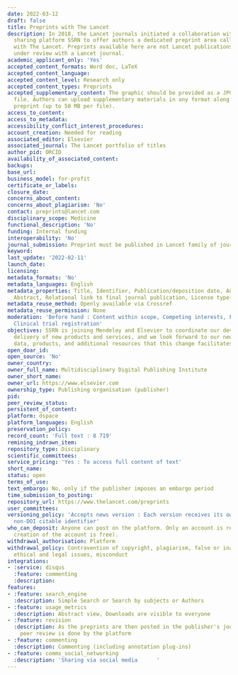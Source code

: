 ```yaml
---
date: 2022-03-12
draft: false
title: Preprints with The Lancet
description: In 2018, the Lancet journals initiated a collaboration with the research
  sharing platform SSRN to offer authors a dedicated preprint area called Preprints
  with The Lancet. Preprints available here are not Lancet publications or necessarily
  under review with a Lancet journal.
academic_applicant_only: 'Yes'
accepted_content_formats: Word doc, LaTeX
accepted_content_language:
accepted_content_level: Research only
accepted_content_types: Preprints
accepted_supplementary_content: The graphic should be provided as a JPG, PNG or GIF
  file. Authors can upload supplementary materials in any format along with their
  preprint (up to 50 MB per file).
access_to_content:
access_to_metadata:
accessibility_conflict_interest_procedures:
account_creation: Needed for reading
associated_editor: Elsevier
associated_journal: The Lancet portfolio of titles
author_pid: ORCID
availability_of_associated_content:
backups:
base_url:
business_model: for-profit
certificate_or_labels:
closure_date:
concerns_about_content:
concerns_about_plagiarism: 'No'
contact: preprints@lancet.com
disciplinary_scope: Medicine
functional_description: 'No'
funding: Internal funding
interoperability: 'No'
journal_submission: Preprint must be published in Lancet family of journals
keyword:
last_update: '2022-02-11'
launch_date:
licensing:
metadata_formats: 'No'
metadata_languages: English
metadata_properties: Title, Identifier, Publication/deposition date, Author name(s),
  Abstract, Relational link to final journal publication, License type(s)
metadata_reuse_method: Openly available via Crossref
metadata_reuse_permission: None
moderation: 'Before hand : Content within scope, Competing interests, Funder acknowledgement,
  Clinical trial registration'
objectives: SSRN is joining Mendeley and Elsevier to coordinate our development and
  delivery of new products and services, and we look forward to our new access to
  data, products, and additional resources that this change facilitates
open_doar_id:
open_source: 'No'
owner_country:
owner_full_name: Multidisciplinary Digital Publishing Institute
owner_short_name:
owner_url: https://www.elsevier.com
ownership_type: Publishing organisation (publisher)
pid:
peer_review_status:
persistent_of_content:
platform: dspace
platform_languages: English
preservation_policy:
record_count: 'Full text : 8 719'
remining_indrawn_item:
repository_type: Disciplinary
scientific_committees:
service_pricing: 'Yes : To access full content of text'
short_name:
status: open
terms_of_use:
text_embargo: No, only if the publisher imposes an embargo period
time_submission_to_posting:
repository_url: https://www.thelancet.com/preprints
user_committees:
versioning_policy: 'Accepts news version : Each version receives its own DOI and own
  non-DOI citable identifier'
who_can_deposit: Anyone can post on the platform. Only an account is required ( The
  creation of the account is free).
withdrawal_authorisation: Platform
withdrawal_policy: Contravention of copyright, plagiarism, false or inaccurate content,
  ethical and legal issues, misconduct
integrations:
- :service: disqus
  :feature: commenting
  :description:
features:
- :feature: search_engine
  :description: Simple Search or Search by subjects or Authors
- :feature: usage_metrics
  :description: Abstract view, Downloads are visible to everyone
- :feature: revision
  :description: As the preprints are then posted in the publisher's journals, the
    peer review is done by the platform
- :feature: commenting
  :description: Commenting (including annotation plug-ins)
- :feature: comms_social_networking
  :description: 'Sharing via social media      '
---
```



